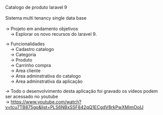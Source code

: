 
Catalogo de produto  laravel 9<br><br>
Sistema multi tenancy single data base<br><br>
-> Projeto em andamento objetivos<br>
&nbsp;&nbsp;&nbsp;      -> Esplorar os novo recursos do laravel 9.<br>


-> Funcionalidades <br>
&nbsp;&nbsp;&nbsp;    -> Cadastro catalogo <br>
&nbsp;&nbsp;&nbsp;     -> Categoria <br>
&nbsp;&nbsp;&nbsp;     -> Produto<br>
&nbsp;&nbsp;&nbsp;     -> Carrinho compra<br>
&nbsp;&nbsp;&nbsp;     -> Area cliente<br>
&nbsp;&nbsp;&nbsp;     -> Area adminstrativa do catalogo<br>
&nbsp;&nbsp;&nbsp;     -> Area adminstrativa da aplicação<br>
  
-> Todo o desenvolvimento desta aplicação foi gravado os videos podem ser acessado no youtube
  <br> 
-> https://www.youtube.com/watch?v=tcu7TB875go&list=PLS6NBxSSF842qQ1ECgdV8rkPwXMimOoIJ
